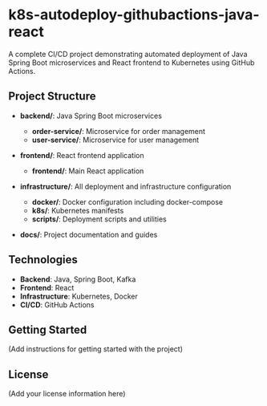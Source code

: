 # k8s-autodeploy-githubactions-java-react

A complete CI/CD project demonstrating automated deployment of Java Spring Boot microservices and React frontend to Kubernetes using GitHub Actions.

## Project Structure

- **backend/**: Java Spring Boot microservices

  - **order-service/**: Microservice for order management
  - **user-service/**: Microservice for user management

- **frontend/**: React frontend application

  - **frontend/**: Main React application

- **infrastructure/**: All deployment and infrastructure configuration

  - **docker/**: Docker configuration including docker-compose
  - **k8s/**: Kubernetes manifests
  - **scripts/**: Deployment scripts and utilities

- **docs/**: Project documentation and guides

## Technologies

- **Backend**: Java, Spring Boot, Kafka
- **Frontend**: React
- **Infrastructure**: Kubernetes, Docker
- **CI/CD**: GitHub Actions

## Getting Started

(Add instructions for getting started with the project)

## License

(Add your license information here)
